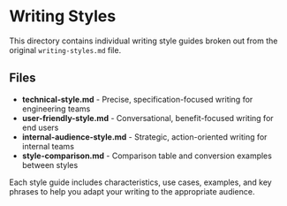 # Writing Styles

This directory contains individual writing style guides broken out from the original `writing-styles.md` file.

## Files

- **technical-style.md** - Precise, specification-focused writing for engineering teams
- **user-friendly-style.md** - Conversational, benefit-focused writing for end users
- **internal-audience-style.md** - Strategic, action-oriented writing for internal teams
- **style-comparison.md** - Comparison table and conversion examples between styles

Each style guide includes characteristics, use cases, examples, and key phrases to help you adapt your writing to the appropriate audience.